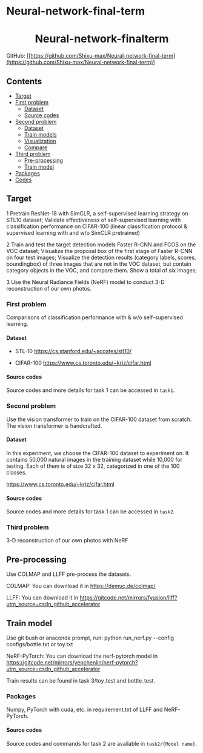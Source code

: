 # Neural-network-final-term
<h1 align="center"> Neural-network-finalterm</h1>

GitHub: [[https://github.com/Shixu-max/Neural-network-final-term](https://github.com/Shixu-max/Neural-network-final-term)]



## Contents
- [Target](#target)
- [First problem](#first-problem)
  * [Dataset](#dataset)
  * [Source codes](#codes1)
- [Second problem](#second-problem)
  * [Dataset](#dataset)
  * [Train models](#train-models)
  * [Visualization](#visualization)
  * [Compare](#compare)
- [Third problem](#third-problem)
  * [Pre-processing](#pre-processing)
  * [Train model](#train-model)
- [Packages](#packages)
- [Codes](#codes)


## Target
1 Pretrain ResNet-18 with SimCLR, a self-supervised learning strategy on STL10 dataset; Validate effectiveness of self-supervised learning with classification performance on CIFAR-100 (linear classification protocol & supervised learning with and w/o SimCLR pretrained) 

2 Train and test the target detection models Faster R-CNN and FCOS on the VOC dataset; Visualize the proposal box of the first stage of Faster R-CNN on four test images; Visualize the detection results (category labels, scores, boundingbox) of three images that are not in the VOC dataset, but contain category objects in the VOC, and compare them. Show a total of six images;

3 Use the Neural Radiance Fields (NeRF) model to conduct 3-D reconstruction of our own photos.
### First problem
Comparisons of classification performance with & w/o self-supervised learning.

#### Dataset

- STL-10 https://cs.stanford.edu/~acoates/stl10/ 

- CIFAR-100 https://www.cs.toronto.edu/~kriz/cifar.html

#### Source codes

Source codes and more details for task 1 can be accessed in `task1`.



### Second problem
Use the vision transformer to train on the CIFAR-100 dataset from scratch. The vision transformer is handcrafted.
#### Dataset
In this experiment, we choose the CIFAR-100 dataset to experiment on. It contains 50,000 natural images in the training dataset while 10,000 for testing. Each of them is of size 32 x 32, categorized in one of the 100 classes.

https://www.cs.toronto.edu/~kriz/cifar.html

#### Source codes

Source codes and more details for task 1 can be accessed in `task2`.
### Third problem
3-D reconstruction of our own photos with NeRF

## Pre-processing
Use COLMAP and LLFF pre-process the datasets.


COLMAP: You can download it in https://demuc.de/colmap/


LLFF: You can download it in https://gitcode.net/mirrors/fyusion/llff?utm_source=csdn_github_accelerator

## Train model
Use git bush or anaconda prompt, run: python run_nerf.py --config configs/bottle.txt or toy.txt


NeRF-PyTorch: You can download the nerf-pytorch model in https://gitcode.net/mirrors/yenchenlin/nerf-pytorch?utm_source=csdn_github_accelerator


Train results can be found in task 3/toy_test and bottle_test.

### Packages
Numpy, PyTorch with cuda, etc. in requirement.txt of LLFF and NeRF-PyTorch.


#### Source codes
Source codes and commands for task 2 are available in `task2/{Model name}`.


